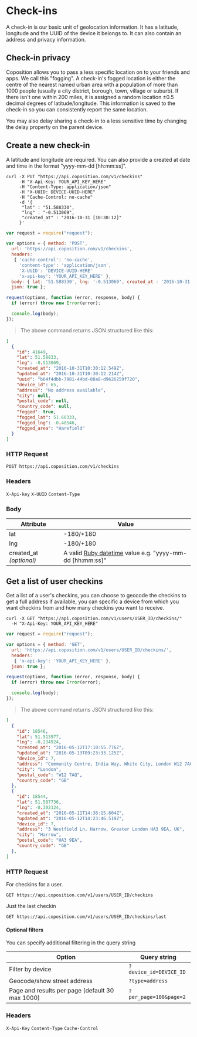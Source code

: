 # Check-ins
A check-in is our basic unit of geolocation information. It has a latitude, longitude and the UUID of the device it belongs to. It can also contain an address and privacy information.

## Check-in privacy
Coposition allows you to pass a less specific location on to your friends and apps. We call this "fogging". A check-in's fogged location is either the centre of the nearest named urban area with a population of more than 1000 people (usually a city district, borough, town, village or suburb). If there isn't one within 200 miles, it is assigned a random location &plusmn;0.5 decimal degrees of latitude/longitude. This information is saved to the check-in so you can consistently report the same location.

You may also delay sharing a check-in to a less sensitive time by changing the delay property on the parent device.

## Create a new check-in
A latitude and longitude are required. You can also provide a created at date and time in the format "yyyy-mm-dd [hh:mm:ss]".

```shell
curl -X PUT "https://api.coposition.com/v1/checkins"
     -H "X-Api-Key: YOUR_API_KEY_HERE"
     -H "Content-Type: application/json"
     -H "X-UUID: DEVICE-UUID-HERE"
     -H "Cache-Control: no-cache"
     -d '{
      "lat" : "51.588330",
      "lng" : "-0.513069",
      "created_at" : "2016-10-31 [10:30:12]"
     }'
```
```javascript
var request = require("request");

var options = { method: 'POST',
  url: 'https://api.coposition.com/v1/checkins',
  headers:
   { 'cache-control': 'no-cache',
     'content-type': 'application/json',
     'X-UUID': 'DEVICE-UUID-HERE'
     'x-api-key': 'YOUR_API_KEY_HERE' },
  body: { lat: '51.588330', lng: '-0.513069', created_at : '2016-10-31 [10:30:12]' },
  json: true };

request(options, function (error, response, body) {
  if (error) throw new Error(error);

  console.log(body);
});

```
> The above command returns JSON structured like this:

```json
[
  {
    "id": 41649,
    "lat": 51.58833,
    "lng": -0.513069,
    "created_at": "2016-10-31T10:30:12.549Z",
    "updated_at": "2016-10-31T10:30:12.214Z",
    "uuid": "b64f4dbb-7981-44bd-88a8-d9626259f720",
    "device_id": 65,
    "address": "No address available",
    "city": null,
    "postal_code": null,
    "country_code": null,
    "fogged": true,
    "fogged_lat": 51.60333,
    "fogged_lng": -0.48546,
    "fogged_area": "Harefield"
  }
]
```
### HTTP Request
`POST https://api.coposition.com/v1/checkins`

### Headers
`X-Api-key`
`X-UUID`
`Content-Type`

### Body
Attribute               | Value
----------------------- | --------------------------------------------------------
lat                     | -180/+180
lng                     | -180/+180
created_at *(optional)* | A valid [Ruby datetime](http://ruby-doc.org/stdlib-2.3.0/libdoc/date/rdoc/DateTime.html#method-c-parse) value e.g. "yyyy-mm-dd [hh:mm:ss]"


##  Get a list of user checkins
Get a list of a user's checkins, you can choose to geocode the checkins to get a full address if available, you can specific a device from which you want checkins from and how many checkins you want to receive.

```shell
curl -X GET "https://api.coposition.com/v1/users/USER_ID/checkins/"
  -H "X-Api-Key: YOUR_API_KEY_HERE"
```
```javascript
var request = require("request");

var options = { method: 'GET',
  url: 'https://api.coposition.com/v1/users/USER_ID/checkins/',
  headers:
   { 'x-api-key': 'YOUR_API_KEY_HERE' },
  json: true };

request(options, function (error, response, body) {
  if (error) throw new Error(error);

  console.log(body);
});

```
> The above command returns JSON structured like this:

```json
[
  {
    "id": 18546,
    "lat": 51.513977,
    "lng": -0.234924,
    "created_at": "2016-05-12T17:10:55.776Z",
    "updated_at": "2016-05-13T09:23:33.125Z",
    "device_id": 7,
    "address": "Community Centre, India Way, White City, London W12 7AQ, UK",
    "city": "London",
    "postal_code": "W12 7AQ",
    "country_code": "GB"
  },
  {
    "id": 18544,
    "lat": 51.587736,
    "lng": -0.302124,
    "created_at": "2016-05-11T14:36:15.604Z",
    "updated_at": "2016-05-12T14:23:46.519Z",
    "device_id": 7,
    "address": "3 Westfield Ln, Harrow, Greater London HA3 9EA, UK",
    "city": "Harrow",
    "postal_code": "HA3 9EA",
    "country_code": "GB"
  },
]
```

### HTTP Request

For checkins for a user.

`GET https://api.coposition.com/v1/users/USER_ID/checkins`

Just the last checkin

`GET https://api.coposition.com/v1/users/USER_ID/checkins/last`

#### Optional filters

You can specify additional filtering in the query string

Option                                          | Query string
----------------------------------------------- | --------------------------------------------------------
Filter by device                                | `?device_id=DEVICE_ID`
Geocode/show street address                     | `?type=address`
Page and results per page (default 30 max 1000) | `?per_page=100&page=2`

### Headers

`X-Api-Key`
`Content-Type`
`Cache-Control`
